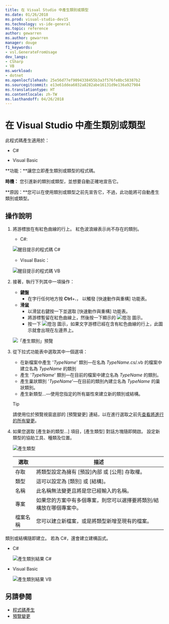 ```yaml
---
title: 在 Visual Studio 中產生類別或類型
ms.date: 01/26/2018
ms.prod: visual-studio-dev15
ms.technology: vs-ide-general
ms.topic: reference
author: gewarren
ms.author: gewarren
manager: douge
f1_keywords:
- vsl.GenerateFromUsage
dev_langs:
- CSharp
- VB
ms.workload:
- dotnet
ms.openlocfilehash: 25e56d77ef9094338455b3a3f576fe8bc58387b2
ms.sourcegitcommit: e13e61ddea6032a8282abe16131d9e136a927984
ms.translationtype: HT
ms.contentlocale: zh-TW
ms.lasthandoff: 04/26/2018
---
```

# <a name="generate-a-class-or-type-in-visual-studio"></a>在 Visual Studio 中產生類別或類型

此程式碼產生適用於：

- C#

- Visual Basic

**功能：**讓您立即產生類別或類型的程式碼。

**時機：** 您引進新的類別或類型，並想要自動正確地宣告它。

**原因：**您可以在使用類別或類型之前先宣告它，不過，此功能將可自動產生類別或類型。

## <a name="how-to"></a>操作說明

1. 將游標放在有紅色曲線的行上。 紅色波浪線表示尚不存在的類別。

   - C#: 

    ![醒目提示的程式碼 C#](media/class-highlight-cs.png)

   - Visual Basic：

    ![醒目提示的程式碼 VB](media/class-highlight-vb.png)

1. 接著，執行下列其中一項操作：

   - **鍵盤**
     - 在字行任何地方按 **Ctrl**+**.**， 以觸發 [快速動作與重構] 功能表。
   - **滑鼠**
     - 以滑鼠右鍵按一下並選取 [快速動作與重構] 功能表。
     - 將游標暫留在紅色曲線上，然後按一下顯示的 ![燈泡](media/bulb-cs.png) 圖示。
     - 按一下 ![燈泡](media/bulb-cs.png) 圖示，如果文字游標已經在含有紅色曲線的行上，此圖示就會出現在左邊界上。

    ![「產生類別」預覽](media/class-preview-cs.png)

1. 從下拉式功能表中選取其中一個選項：

   - 在新檔案中產生 '*TypeName*' 類別&mdash;在名為 *TypeName*.cs/.vb 的檔案中建立名為 *TypeName* 的類別
   - 產生 '*TypeName*' 類別&mdash;在目前的檔案中建立名為 *TypeName* 的類別。
   - 產生巢狀類別 '*TypeName*'&mdash;在目前的類別內建立名為 *TypeName* 的巢狀類別。
   - 產生新類型...&mdash;使用您指定的所有屬性來建立新的類別或結構。

   > [!TIP]
   > 請使用位於預覽視窗底部的 [預覽變更] 連結，以在進行選取之前先[查看將進行的所有變更](../../ide/preview-changes.md)。

1. 如果您選取 [產生新的類型...] 項目，[產生類型] 對話方塊隨即開啟。 設定新類型的協助工具、種類及位置。

   ![產生類型](media/class-newtype-cs.png)

   選取 | 描述
   --- | ---
   存取 | 將類型設定為擁有 [預設]內部 或 [公用] 存取權。
   類型 | 這可以設定為 [類別] 或 [結構]。
   名稱 | 此名稱無法變更且將是您已經輸入的名稱。
   專案 | 如果您的方案中有多個專案，則您可以選擇要將類別/結構放在哪個專案中。
   檔案名稱 | 您可以建立新檔案，或是將類型新增至現有的檔案。

類別或結構隨即建立。 若為 C#，還會建立建構函式。

- C#

   ![產生類別結果 C#](media/class-result-cs.png)

- Visual Basic

   ![產生類別結果 VB](media/class-result-vb.png)

## <a name="see-also"></a>另請參閱

- [程式碼產生](../code-generation-in-visual-studio.md)
- [預覽變更](../../ide/preview-changes.md)